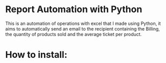 # Report Automation with Python
This is an automation of operations with excel that I made using Python, it aims to automatically send an email to the recipient containing the Billing, the quantity of products sold and the average ticket per product.

# How to install:

